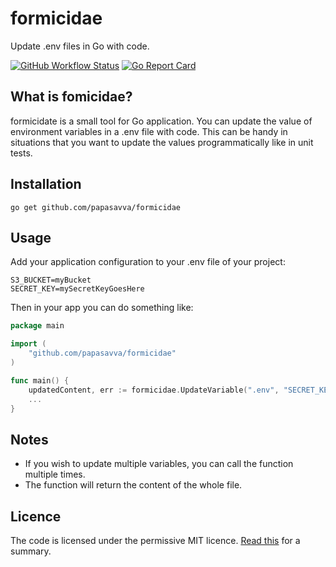 # formicidae
Update .env files in Go with code.

[![GitHub Workflow Status](https://img.shields.io/github/workflow/status/papasavva/formicidae/CI?style=flat-square)](https://github.com/papasavva/formicidae/actions)
[![Go Report Card](https://goreportcard.com/badge/github.com/papasavva/formicidae?style=flat-square)](https://goreportcard.com/report/github.com/papasavva/formicidae)

## What is fomicidae?
formicidate is a small tool for Go application. You can update the value of environment variables in a .env file with code.
This can be handy in situations that you want to update the values programmatically like in unit tests.  

## Installation
```shell
go get github.com/papasavva/formicidae
```

## Usage
Add your application configuration to your .env file of your project:

```shell
S3_BUCKET=myBucket
SECRET_KEY=mySecretKeyGoesHere
```

Then in your app you can do something like:
```go
package main

import (
    "github.com/papasavva/formicidae"
)

func main() {
	updatedContent, err := formicidae.UpdateVariable(".env", "SECRET_KEY", "myNewSecretKey")
	...
}
```

## Notes
- If you wish to update multiple variables, you can call the function multiple times.
- The function will return the content of the whole file.

## Licence
The code is licensed under the permissive MIT licence. [Read this](https://www.tldrlegal.com/l/mit) for a summary.